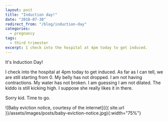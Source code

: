 ```yaml
---
layout: post
title: "Induction day!"
date: "2018-07-30"
redirect_from: "/blog/induction-day"
categories:
  - pregnancy
tags:
  - third trimester
excerpt: I check into the hospital at 4pm today to get induced.
---
```


It's Induction Day!

I check into the hospital at 4pm today to get induced. As far as I can tell, we are still starting from 0. My belly has not dropped. I am not having contractions. My water has not broken. I am guessing I am not dilated. The kiddo is still kicking high. I suppose she really likes it in there.

Sorry kid. Time to go.

![Baby eviction notice, courtesy of the internet]({{ site.url }}/assets/images/posts/baby-eviction-notice.jpg){:width="75%"}
